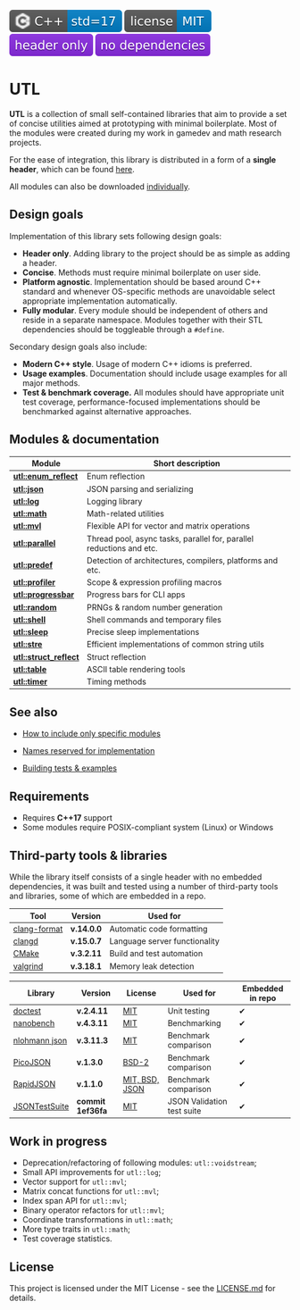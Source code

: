 [<img src ="docs/images/icon_cpp_std_17.svg">](https://en.wikipedia.org/wiki/C%2B%2B#Standardization)
[<img src ="docs/images/icon_license_mit.svg">](./LICENSE.md)
[<img src ="docs/images/icon_header_only.svg">](https://en.wikipedia.org/wiki/Header-only)
<img src ="docs/images/icon_no_dependencies.svg">


# UTL

**UTL** is a collection of small self-contained libraries that aim to provide a set of concise utilities aimed at prototyping with minimal boilerplate. Most of the modules were created during my work in gamedev and math research projects.

For the ease of integration, this library is distributed in a form of a **single header**, which can be found [here](./single_include/UTL.hpp).

All modules can also be downloaded [individually](./include/UTL).

## Design goals

Implementation of this library sets following design goals:

* **Header only**. Adding library to the project should be as simple as adding a header.
* **Concise**. Methods must require minimal boilerplate on user side.
* **Platform agnostic**. Implementation should be based around C++ standard and whenever OS-specific methods are unavoidable select appropriate implementation automatically.
* **Fully modular**. Every module should be independent of others and reside in a separate namespace. Modules together with their STL dependencies should be toggleable through a `#define`.

Secondary design goals also include:

* **Modern C++ style**. Usage of modern C++ idioms is preferred.
* **Usage examples**. Documentation should include usage examples for all major methods.
* **Test & benchmark coverage.** All modules should have appropriate unit test coverage, performance-focused implementations should be benchmarked against alternative approaches.

## Modules & documentation

| Module | Short description |
| - | - |
| [**utl::enum_reflect**](./docs/module_enum_reflect.md) | Enum reflection |
| [**utl::json**](./docs/module_json.md) | JSON parsing and serializing |
| [**utl::log**](./docs/module_log.md) | Logging library |
| [**utl::math**](./docs/module_math.md) | Math-related utilities |
| [**utl::mvl**](./docs/module_mvl.md) | Flexible API for vector and matrix operations |
| [**utl::parallel**](./docs/module_parallel.md) | Thread pool, async tasks, parallel for, parallel reductions and etc. |
| [**utl::predef**](./docs/module_predef.md) | Detection of architectures, compilers, platforms and etc. |
| [**utl::profiler**](./docs/module_profiler.md) | Scope & expression profiling macros |
| [**utl::progressbar**](./docs/module_progressbar.md) | Progress bars for CLI apps |
| [**utl::random**](./docs/module_random.md) | PRNGs & random number generation |
| [**utl::shell**](./docs/module_shell.md) | Shell commands and temporary files |
| [**utl::sleep**](./docs/module_sleep.md) | Precise sleep implementations |
| [**utl::stre**](./docs/module_stre.md) | Efficient implementations of common string utils |
| [**utl::struct_reflect**](./docs/module_struct_reflect.md) | Struct reflection |
| [**utl::table**](./docs/module_table.md) | ASCII table rendering tools |
| [**utl::timer**](./docs/module_timer.md) | Timing methods |

## See also

* [How to include only specific modules](./docs/guide_selecting_modules.md)

* [Names reserved for implementation](./docs/guide_reserved_names.md)

* [Building tests & examples](./docs/guide_building_project.md)



## Requirements

* Requires **C++17** support
* Some modules require POSIX-compliant system (Linux) or Windows

## Third-party tools & libraries

While the library itself consists of a single header with no embedded dependencies, it was built and tested using a number of third-party tools and libraries, some of which are embedded in a repo.

| Tool | Version | Used for |
| - | - | - |
| [clang-format](https://clang.llvm.org/docs/ClangFormat.html) | **v.14.0.0** | Automatic code formatting |
| [clangd](https://clangd.llvm.org) | **v.15.0.7** | Language server functionality |
| [CMake](https://cmake.org) | **v.3.2.11** | Build and test automation |
| [valgrind](https://valgrind.org) | **v.3.18.1** | Memory leak detection |

| Library | Version | License | Used for | Embedded in repo |
| - | - | - | - | - |
| [doctest](https://github.com/doctest/doctest) | **v.2.4.11** | [MIT](https://github.com/doctest/doctest/blob/master/LICENSE.txt) | Unit testing | ✔ |
| [nanobench](https://github.com/martinus/nanobench) | **v.4.3.11** | [MIT](https://github.com/martinus/nanobench/blob/master/LICENSE) | Benchmarking | ✔ |
| [nlohmann json](https://github.com/nlohmann/json) | **v.3.11.3** | [MIT](https://github.com/nlohmann/json/blob/develop/LICENSE.MIT) | Benchmark comparison | ✔ |
| [PicoJSON](https://github.com/kazuho/picojson) | **v.1.3.0** | [BSD-2](https://github.com/kazuho/picojson/blob/master/LICENSE) | Benchmark comparison | ✔ |
| [RapidJSON](https://github.com/Tencent/rapidjson) | **v.1.1.0** | [MIT, BSD, JSON](https://github.com/Tencent/rapidjson/blob/master/license.txt) | Benchmark comparison | ✔ |
| [JSONTestSuite](https://github.com/nst/JSONTestSuite/) | **commit 1ef36fa** | [MIT](https://github.com/nst/JSONTestSuite/blob/master/LICENSE) | JSON Validation test suite | ✔ |

## Work in progress

* Deprecation/refactoring of following modules: `utl::voidstream`;
* Small API improvements for `utl::log`;
* Vector support for `utl::mvl`;
* Matrix concat functions for `utl::mvl`;
* Index span API for `utl::mvl`;
* Binary operator refactors for `utl::mvl`;
* Coordinate transformations in `utl::math`;
* More type traits in `utl::math`;
* Test coverage statistics.

## License

This project is licensed under the MIT License - see the [LICENSE.md](./LICENSE.md) for details.

